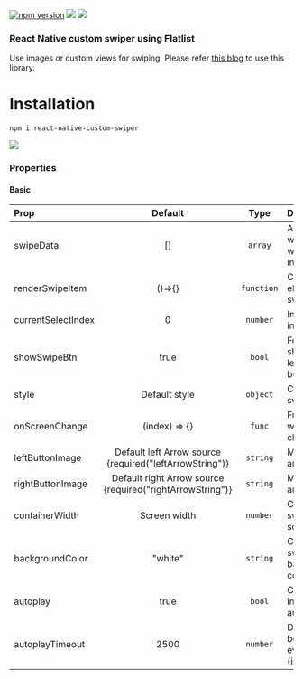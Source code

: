 <p align="left">
  <a href="https://www.npmjs.com/package/react-native-custom-swiper"><img alt="npm version" src="https://img.shields.io/badge/npm-v1.0.11-green.svg"></a>
  <a href="https://www.npmjs.com/package/react-native-custom-swiper"><img src="https://img.shields.io/badge/downloads-%3E1K-yellow.svg"></a>
  <a href="https://www.npmjs.com/package/react-native-custom-swiper"<><img src="https://img.shields.io/badge/license-MIT-orange.svg"></a>
</p>

### React Native custom swiper using Flatlist

Use images or custom views for swiping, Please refer [this blog](https://www.logisticinfotech.com/blog/custom-swiper-react-native-flatlist/) to use this library.


# Installation
```
npm i react-native-custom-swiper
```

![](RNCustomSwiper.gif)

### Properties

#### Basic

| Prop               |                          Default                          |    Type    | Description                                     |
| :----------------- | :-------------------------------------------------------: | :--------: | :---------------------------------------------- |
| swipeData          |                            []                             |  `array`   | Array of data which user want to show in swiper |
| renderSwipeItem    |                          ()=>{}                           | `function` | Create element of swiper                        |
| currentSelectIndex |                             0                             |  `number`  | Index of initial screen.                        |
| showSwipeBtn       |                           true                            |   `bool`   | For hide or show left/right button              |
| style              |                       Default style                       |  `object`  | Change swiper style                             |
| onScreenChange     |                       (index) => {}                       |   `func`   | Function call when screen changed               |
| leftButtonImage    |  Default left Arrow source {required("leftArrowString")}  |  `string`  | Modify left arrow image                         |
| rightButtonImage   | Default right Arrow source {required("rightArrowString")} |  `string`  | Modify right arrow image                        |
| containerWidth     |                       Screen width                        |  `number`  | Customize swiper screen width                   |
| backgroundColor    |                          "white"                          |  `string`  | Customize swiper background color               |
| autoplay           |                           true                            |   `bool`   | Change slide index automatically                |
| autoplayTimeout    |                           2500                            |  `number`  | Delay between every slide (in Second)           |
